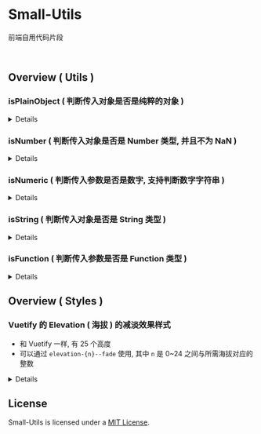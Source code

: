 # Small-Utils
前端自用代码片段


<br>



## Overview ( Utils )

### isPlainObject ( 判断传入对象是否是纯粹的对象 )
<details>

```js
  import isPlainObject from '@moomfe/small-utils/utils/isPlainObject';

  isPlainObject({}); // -> true
  isPlainObject(Object.create(null)); // -> true
  isPlainObject([]); // -> false
```
</details>

### isNumber ( 判断传入对象是否是 Number 类型, 并且不为 NaN )
<details>

```js
  import isNumber from '@moomfe/small-utils/utils/isNumber';

  isNumber(666); // -> true
  isNumber(new Number(666)); // -> true
  isNumber(NaN); // -> false
  isNumber('666'); // -> false
```
</details>

### isNumeric ( 判断传入参数是否是数字, 支持判断数字字符串 )
<details>

```js
  import isNumeric from '@moomfe/small-utils/utils/isNumeric';

  isNumeric(666); // -> true
  isNumeric('666'); // -> true
  isNumeric(new Number(666)); // -> true
  isNumeric(NaN); // -> false
```
</details>

### isString ( 判断传入对象是否是 String 类型 )
<details>

```js
  import isString from '@moomfe/small-utils/utils/isString';

  isString('666'); // -> true
  isString(new String('666')); // -> true
  isString(666); // -> false
```
</details>

### isFunction ( 判断传入参数是否是 Function 类型 )
<details>

```js
  import isFunction from '@moomfe/small-utils/utils/isFunction';

  isFunction(() => {}); // -> true
  isFunction(function() {}); // -> true
  isFunction(666); // -> false
```
</details>



## Overview ( Styles )

### Vuetify 的 Elevation ( 海拔 ) 的减淡效果样式
 - 和 Vuetify 一样, 有 25 个高度
 - 可以通过 `elevation-{n}--fade` 使用, 其中 `n` 是 0~24 之间与所需海拔对应的整数
<details>

```js
  import '@moomfe/small-utils/styles/vuetify/elevations-fade.scss';

  // 在组件中使用
  <v-app-bar elevation="2--fade" />
  // 在 class 中使用
  <div class="elevation-2--fade" />
```
</details>



## License

Small-Utils is licensed under a [MIT License](./LICENSE).